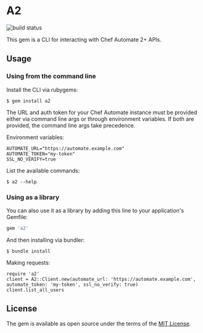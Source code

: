 # A2

![build status](https://github.com/github/gscho/a2-clie/workflows/run-rake.yml/badge.svg?branch=main)

This gem is a CLI for interacting with Chef Automate 2+ APIs.


## Usage

### Using from the command line

Install the CLI via rubygems:

    $ gem install a2

The URL and auth token for your Chef Automate instance must be provided either via command line args or through environment variables. If both are provided, the command line args take precedence.

Environment variables:

```
AUTOMATE_URL="https://automate.example.com"
AUTOMATE_TOKEN="my-token"
SSL_NO_VERIFY=true
```

List the available commands:

    $ a2 --help


### Using as a library

You can also use it as a library by adding this line to your application's Gemfile:

```ruby
gem 'a2'
```

And then installing via bundler:

    $ bundle install

Making requests:

```
require 'a2'
client = A2::Client.new(automate_url: 'https://automate.example.com', automate_token: 'my-token', ssl_no_verify: true)
client.list_all_users
```

## License

The gem is available as open source under the terms of the [MIT License](https://opensource.org/licenses/MIT).
